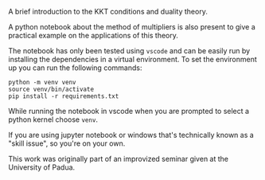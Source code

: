 A brief introduction to the KKT conditions and duality theory.

A python notebook about the method of multipliers is also present to give a practical example on the applications of this theory.

The notebook has only been tested using `vscode` and can be easily run by installing the dependencies in a virtual environment. To set the environment up you can run the following commands:

```
python -m venv venv
source venv/bin/activate
pip install -r requirements.txt
```

While running the notebook in vscode when you are prompted to select a python kernel choose `venv`.

If you are using jupyter notebook or windows that's technically known as a "skill issue", so you're on your own.

This work was originally part of an improvized seminar given at the University of Padua.
